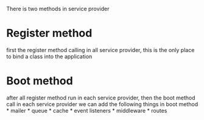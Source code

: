 There is two methods in service provider

# Register method
first the register method calling in all service provider, this is the only place to bind a class into the application

# Boot method
after all register method run in each service provider, then the boot method call in each service provider
we can add the following things in boot method
    * mailer
    * queue
    * cache
    * event listeners
    * middleware
    * routes
